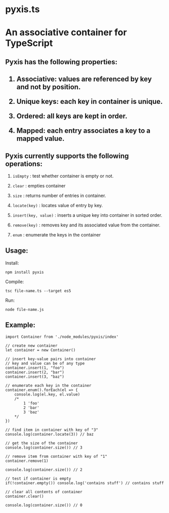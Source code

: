 # pyxis.ts
# An associative container for TypeScript
<h2>Pyxis has the following properties:<h2>

1) Associative: values are referenced by key and not by position.
     
2) Unique keys: each key in container is unique.
     
3) Ordered: all keys are kept in order.
     
4) Mapped: each entry associates a key to a mapped value.
     
<h2>Pyxis currently supports the following operations:</h2>

1) `isEmpty` : test whether container is empty or not.

2) `clear` : empties container

3) `size`  : returns number of entries in container.
     
4) `locate(key)` : locates value of entry by key. 
     
5) `insert(key, value)` : inserts a unique key into container in sorted order.
     
6) `remove(key)` : removes key and its associated value from the container.

7) `enum` : enumerate the keys in the container


<h2>Usage:</h2>

Install:

    npm install pyxis

Compile:

    tsc file-name.ts --target es5

Run: 

    node file-name.js

<h2>Example:</h2>

    import Container from './node_modules/pyxis/index'

    // create new container
    let container = new Container()

    // insert key-value pairs into container
    // key and value can be of any type
    container.insert(1, "foo")
    container.insert(2, "bar")
    container.insert(3, "baz")

    // enumerate each key in the container
    container.enum().forEach(el => {
        console.log(el.key, el.value)
        /*
            1 'foo'
            2 'bar'
            3 'baz'
        */
    })

    // find item in container with key of "3"
    console.log(container.locate(3)) // baz

    // get the size of the container
    console.log(container.size()) // 3

    // remove item from container with key of "1"
    container.remove(1)

    console.log(container.size()) // 2

    // test if container is empty
    if(!container.empty()) console.log('contains stuff') // contains stuff

    // clear all contents of container
    container.clear()

    console.log(container.size()) // 0
 

